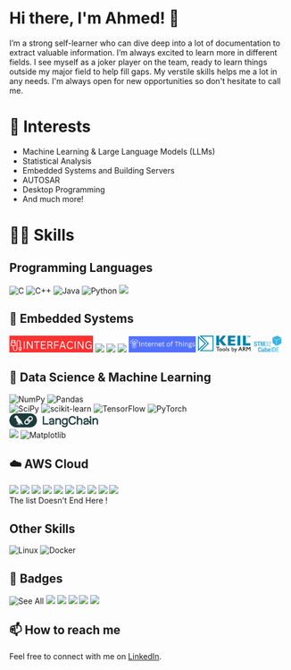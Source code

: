# Hi there, I'm Ahmed! 👋

I’m a strong self-learner who can dive deep into a lot of documentation to extract valuable information. I’m always excited to learn more in different fields. I see myself as a joker player on the team, ready to learn things outside my major field to help fill gaps. My verstile skills helps me a lot in any needs.
I'm always open for new opportunities so don't hesitate to call me.

# 🔭 Interests
- Machine Learning & Large Language Models (LLMs)
- Statistical Analysis
- Embedded Systems and Building Servers
- AUTOSAR
- Desktop Programming
- And much more!

# 🤹🏻 Skills
## Programming Languages
  ![C](https://img.shields.io/badge/c-%2300599C.svg?style=for-the-badge&logo=c&logoColor=white)
  ![C++](https://img.shields.io/badge/c++-%2300599C.svg?style=for-the-badge&logo=c%2B%2B&logoColor=white)
  ![Java](https://img.shields.io/badge/java-%23ED8B00.svg?style=for-the-badge&logo=openjdk&logoColor=white)
  ![Python](https://img.shields.io/badge/python-3670A0?style=for-the-badge&logo=python&logoColor=ffdd54)
  <img src="https://www.mathworks.com/etc.clientlibs/mathworks/clientlibs/customer-ui/templates/common/resources/images/mathworks-logo-rev.20241003021706729.svg" width=110>


## 🦾 Embedded Systems
  <img src="assets/INTERFACING.png" height=30/>   <img src="https://www.arm.com/-/media/global/logos/Arm-logo-reverse-white.svg" height=30/>
  <img src="https://encrypted-tbn0.gstatic.com/images?q=tbn:ANd9GcSnahW4fBbtr_Wxx9-STSlEmsb89AiWyf8tyPUWuRpuO6dOyLDO" height=30/>
  <img src="https://www.mediawiki.compulab.com/w/images/thumb/b/b9/FreeRTOS-Logo.png/180px-FreeRTOS-Logo.png" height=30/>
  <img src="assets/IOT.png" width=120/>
  <img src="assets/keil.svg" height=30/>
  <img src="assets/stm32ide.jpg" height=30/>


## 🧠 Data Science & Machine Learning
  ![NumPy](https://img.shields.io/badge/numpy-%23013243.svg?style=for-the-badge&logo=numpy&logoColor=white)
  ![Pandas](https://img.shields.io/badge/pandas-%23150458.svg?style=for-the-badge&logo=pandas&logoColor=white)
  <br/>
  ![SciPy](https://img.shields.io/badge/SciPy-%230C55A5.svg?style=for-the-badge&logo=scipy&logoColor=%white)
  ![scikit-learn](https://img.shields.io/badge/scikit--learn-%23F7931E.svg?style=for-the-badge&logo=scikit-learn&logoColor=white)
  ![TensorFlow](https://img.shields.io/badge/TensorFlow-%23FF6F00.svg?style=for-the-badge&logo=TensorFlow&logoColor=white)
  ![PyTorch](https://img.shields.io/badge/PyTorch-%23EE4C2C.svg?style=for-the-badge&logo=PyTorch&logoColor=white)
  <br/>
  <img src="assets/langchain.png" height=25/>
  <br/>
  <img src="https://raw.githubusercontent.com/mwaskom/seaborn/master/doc/_static/logo-wide-lightbg.svg" width=100/>
  ![Matplotlib](https://img.shields.io/badge/Matplotlib-%23ffffff.svg?style=for-the-badge&logo=Matplotlib&logoColor=black)

## ☁️ AWS Cloud
  <img src="https://icon.icepanel.io/AWS/svg/Compute/EC2.svg" height=50/> <img src="https://icon.icepanel.io/AWS/svg/Containers/Elastic-Container-Registry.svg" height=50/>
  <img src="https://icon.icepanel.io/AWS/svg/Compute/Lambda.svg" height=50/>
  <img src="https://icon.icepanel.io/AWS/svg/Storage/Simple-Storage-Service.svg" height=50/>
  <img src="https://icon.icepanel.io/AWS/svg/Management-Governance/CloudWatch.svg" height=50/>
  <img src="https://icon.icepanel.io/AWS/svg/Machine-Learning/SageMaker.svg" text="sagemaker" height=50/>
  <img src="https://icon.icepanel.io/AWS/svg/Analytics/Redshift.svg" height=50/>
  <img src="https://icon.icepanel.io/AWS/svg/Analytics/Athena.svg" height=50/>
  <img src="https://icon.icepanel.io/AWS/svg/Database/RDS.svg" height=50/>
  <img src="https://icon.icepanel.io/AWS/svg/Security-Identity-Compliance/Secrets-Manager.svg" height=50/>
  <br/>
  The list Doesn't End Here !
 <!-- <img src="" height=50/>
  <img src="" height=50/>
  <img src="" height=50/>
-->
## Other Skills 
  ![Linux](https://img.shields.io/badge/Linux-FCC624?style=for-the-badge&logo=linux&logoColor=black)
  ![Docker](https://img.shields.io/badge/docker-%230db7ed.svg?style=for-the-badge&logo=docker&logoColor=white)


## 🏅 Badges
  ![See All](https://www.credly.com/users/ahmed.sabry)
  <img src="https://images.credly.com/size/340x340/images/73e4a58b-a8ef-41a3-a7db-9183dd269882/image.png" height=150/>   <img src="https://images.credly.com/size/340x340/images/2f7b0627-48a0-4894-8d46-3245bdfe0463/image.png" height=150/>
  <img src="https://images.credly.com/size/340x340/images/d69f8739-09ae-4534-a72a-84f6027d6406/image.png" height=150/>
  <img src="https://images.credly.com/size/340x340/images/b870667f-00a3-48d7-b988-9c02b441b883/image.png" height=150/>
  <img src="https://images.credly.com/size/340x340/images/0590787c-66c7-46be-be18-bbfcf16c795b/image.png" height=150/>


## 📫 How to reach me
Feel free to connect with me on [LinkedIn](www.linkedin.com/in/ahmed-sabry-sl).

